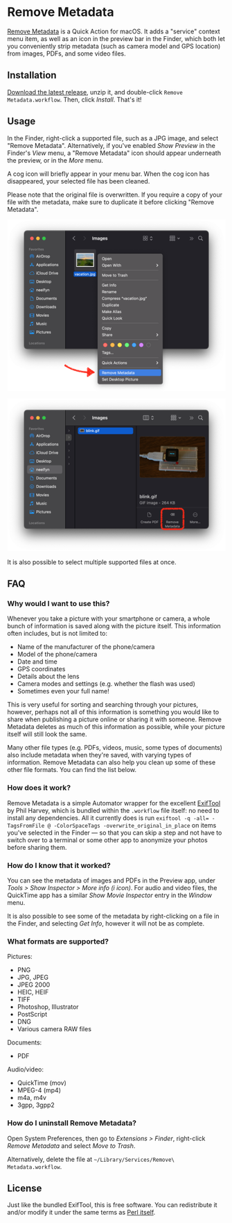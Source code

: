 # Remove Metadata
[Remove Metadata](https://github.com/Neelfyn/remove-metadata-service) is a Quick Action for macOS. It adds a "service" context menu item, as well as an icon in the preview bar in the Finder, which both let you conveniently strip metadata (such as camera model and GPS location) from images, PDFs, and some video files.

## Installation

[Download the latest release](https://github.com/Neelfyn/remove-metadata-service/releases), unzip it, and double-click `Remove Metadata.workflow`. Then, click *Install*. That's it!

## Usage

In the Finder, right-click a supported file, such as a JPG image, and select "Remove Metadata". Alternatively, if you've enabled *Show Preview* in the Finder's *View* menu, a "Remove Metadata" icon should appear underneath the preview, or in the *More* menu.

A cog icon will briefly appear in your menu bar. When the cog icon has disappeared, your selected file has been cleaned.

Please note that the original file is overwritten. If you require a copy of your file with the metadata, make sure to duplicate it before clicking "Remove Metadata".

![Remove Metadata in the Finder context menu](/Screenshots/context_menu.png?raw=true)

![Remove Metadata in the Finder preview pane](/Screenshots/preview_pane.png?raw=true)

It is also possible to select multiple supported files at once.

## FAQ

### Why would I want to use this?

Whenever you take a picture with your smartphone or camera, a whole bunch of information is saved along with the picture itself. This information often includes, but is not limited to:

* Name of the manufacturer of the phone/camera
* Model of the phone/camera
* Date and time
* GPS coordinates
* Details about the lens
* Camera modes and settings (e.g. whether the flash was used)
* Sometimes even your full name!

This is very useful for sorting and searching through your pictures, however, perhaps not all of this information is something you would like to share when publishing a picture online or sharing it with someone. Remove Metadata deletes as much of this information as possible, while your picture itself will still look the same.

Many other file types (e.g. PDFs, videos, music, some types of documents) also include metadata when they're saved, with varying types of information. Remove Metadata can also help you clean up some of these other file formats. You can find the list below.

### How does it work?

Remove Metadata is a simple Automator wrapper for the excellent [ExifTool](https://exiftool.org/) by Phil Harvey, which is bundled within the `.workflow` file itself: no need to install any dependencies. All it currently does is run `exiftool -q -all= -TagsFromFile @ -ColorSpaceTags -overwrite_original_in_place` on items you've selected in the Finder — so that you can skip a step and not have to switch over to a terminal or some other app to anonymize your photos before sharing them.

### How do I know that it worked?

You can see the metadata of images and PDFs in the Preview app, under *Tools > Show Inspector > More info (i icon)*. For audio and video files, the QuickTime app has a similar *Show Movie Inspector* entry in the *Window* menu.

It is also possible to see some of the metadata by right-clicking on a file in the Finder, and selecting *Get Info*, however it will not be as complete.

### What formats are supported?

Pictures:

* PNG
* JPG, JPEG
* JPEG 2000
* HEIC, HEIF
* TIFF
* Photoshop, Illustrator
* PostScript
* DNG
* Various camera RAW files 

Documents:

* PDF

Audio/video:

* QuickTime (mov)
* MPEG-4 (mp4)
* m4a, m4v
* 3gpp, 3gpp2

### How do I uninstall Remove Metadata?

Open System Preferences, then go to *Extensions > Finder*, right-click *Remove Metadata* and select *Move to Trash*.

Alternatively, delete the file at `~/Library/Services/Remove\ Metadata.workflow`.

## License

Just like the bundled ExifTool, this is free software. You can redistribute it and/or modify it under the same terms as [Perl itself](http://dev.perl.org/licenses/).
